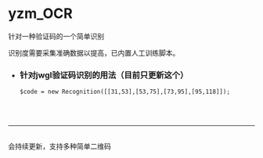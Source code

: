 # yzm_OCR
针对一种验证码的一个简单识别

识别度需要采集准确数据以提高，已内置人工训练脚本。  
* ### 针对jwgl验证码识别的用法（目前只更新这个）  

  `$code = new Recognition([[31,53],[53,75],[73,95],[95,118]]);  `
<br>
<br>
<hr>
<br>
会持续更新，支持多种简单二维码
